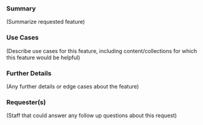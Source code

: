 ### Summary

(Summarize requested feature)

### Use Cases

(Describe use cases for this feature, including content/collections for which this feature would be helpful)

### Further Details

(Any further details or edge cases about the feature)

### Requester(s)

(Staff that could answer any follow up questions about this request)